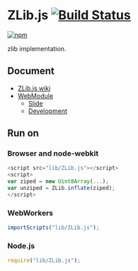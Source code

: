 # ZLib.js [![Build Status](https://travis-ci.org/uupaa/ZLib.js.png)](http://travis-ci.org/uupaa/ZLib.js)

[![npm](https://nodei.co/npm/uupaa.zlib.js.png?downloads=true&stars=true)](https://nodei.co/npm/uupaa.zlib.js/)

zlib implementation.

## Document

- [ZLib.js wiki](https://github.com/uupaa/ZLib.js/wiki/ZLib)
- [WebModule](https://github.com/uupaa/WebModule)
    - [Slide](http://uupaa.github.io/Slide/slide/WebModule/index.html)
    - [Development](https://github.com/uupaa/WebModule/wiki/Development)

## Run on

### Browser and node-webkit

```js
<script src="lib/ZLib.js"></script>
<script>
var ziped = new Uint8Array(...);
var unziped = ZLib.inflate(ziped);
</script>
```

### WebWorkers

```js
importScripts("lib/ZLib.js");

```

### Node.js

```js
require("lib/ZLib.js");

```

